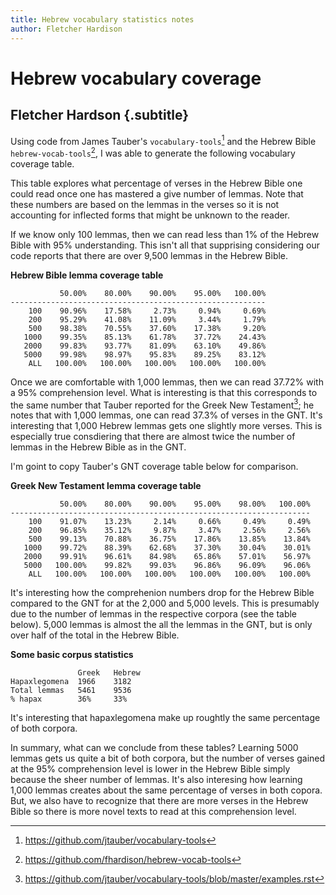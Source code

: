 ```yaml
---
title: Hebrew vocabulary statistics notes
author: Fletcher Hardison
---
```


# Hebrew vocabulary coverage

## Fletcher Hardson {.subtitle}

Using code from James Tauber's `vocabulary-tools`[^tauber] and the Hebrew Bible `hebrew-vocab-tools`[^hebtools], I was able to generate the following vocabulary coverage table. 


[^tauber]: <https://github.com/jtauber/vocabulary-tools>


[^hebtools]:<https://github.com/fhardison/hebrew-vocab-tools>

This table explores what percentage of verses in the Hebrew Bible one could read once one has mastered a give number of lemmas. Note that these numbers are based on the lemmas in the verses so it is not accounting for inflected forms that might be unknown to the reader. 

If we know only 100 lemmas, then we can read less than 1% of the Hebrew Bible with 95% understanding. This isn't all that supprising considering our code reports that there are over 9,500 lemmas in the Hebrew Bible. 

**Hebrew Bible lemma coverage table**

```
           50.00%    80.00%    90.00%    95.00%   100.00%
---------------------------------------------------------
    100    90.96%    17.58%     2.73%     0.94%     0.69%
    200    95.29%    41.08%    11.09%     3.44%     1.79%
    500    98.38%    70.55%    37.60%    17.38%     9.20%
   1000    99.35%    85.13%    61.78%    37.72%    24.43%
   2000    99.83%    93.77%    81.09%    63.10%    49.86%
   5000    99.98%    98.97%    95.83%    89.25%    83.12%
    ALL   100.00%   100.00%   100.00%   100.00%   100.00%
```

Once we are comfortable with 1,000 lemmas, then we can read 37.72% with a 95% comprehension level. What is interesting is that this corresponds to the same number that Tauber reported for the Greek New Testament[^examples]; he notes that with 1,000 lemmas, one can read 37.3% of verses in the GNT. It's interesting that 1,000 Hebrew lemmas gets one slightly more verses. This is especially true consdiering that there are almost twice the number of lemmas in the Hebrew Bible as in the GNT. 


[^examples]: <https://github.com/jtauber/vocabulary-tools/blob/master/examples.rst>

I'm goint to copy Tauber's GNT coverage table below for comparison. 

**Greek New Testament lemma coverage table**

```
           50.00%    80.00%    90.00%    95.00%    98.00%   100.00%
-------------------------------------------------------------------
    100    91.07%    13.23%     2.14%     0.66%     0.49%     0.49%
    200    96.85%    35.12%     9.87%     3.47%     2.56%     2.56%
    500    99.13%    70.88%    36.75%    17.86%    13.85%    13.84%
   1000    99.72%    88.39%    62.68%    37.30%    30.04%    30.01%
   2000    99.91%    96.61%    84.98%    65.86%    57.01%    56.97%
   5000   100.00%    99.82%    99.03%    96.86%    96.09%    96.06%
    ALL   100.00%   100.00%   100.00%   100.00%   100.00%   100.00%
```

It's interesting how the comprehenion numbers drop for the Hebrew Bible compared to the GNT for at the 2,000 and 5,000 levels. This is presumably due to the number of lemmas in the respective corpora (see the table below). 5,000 lemmas is almost the all the lemmas in the GNT, but is only over half of the total in the Hebrew Bible. 


**Some basic corpus statistics**

```
               Greek   Hebrew
Hapaxlegomena  1966    3182
Total lemmas   5461    9536
% hapax        36%     33%
```

It's interesting that hapaxlegomena make up roughtly the same percentage of both corpora. 

In summary, what can we conclude from these tables? Learning 5000 lemmas gets us quite a bit of both corpora, but the number of verses gained at the 95% comprehension level is lower in the Hebrew Bible simply because the sheer number of lemmas. It's also interesing how learning 1,000 lemmas creates about the same percentage of verses in both copora. But, we also have to recognize that there are more verses in the Hebrew Bible so there is more novel texts to read at this comprehension level. 

